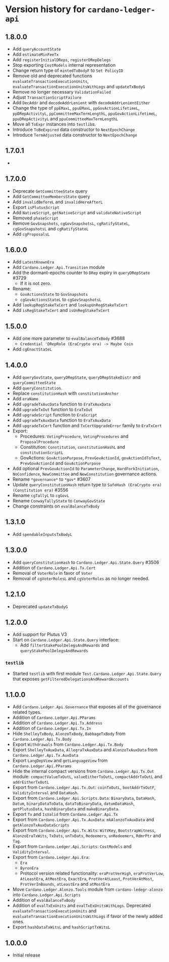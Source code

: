 # Version history for `cardano-ledger-api`

## 1.8.0.0

* Add `queryAccountState`
* Add `estimateMinFeeTx`
* Add `registerInitialDReps`, `registerDRepDelegs`
* Stop exporting `CostModels` internal representation
* Change return type of `mintedTxBodyF` to `Set PolicyID`
* Remove old and deprecated functions `evaluateTransactionExecutionUnits`,
  `evaluateTransactionExecutionUnitsWithLogs` and `updateTxBodyG`
* Remove no longer necessary `ValidationFailed`
* Adjust `TransactionScriptFailure`
* Add `DecAddr` and `decodeAddrLenient` with `decodeAddrLenientEither`
* Change the type of `ppEMaxL`, `ppuEMaxL`, `ppGovActionLifetimeL`, `ppDRepActivityL`,
  `ppCommitteeMaxTermLengthL`, `ppuGovActionLifetimeL`, `ppuDRepActivityL` and
  `ppuCommitteeMaxTermLengthL`
* Move all `ToExpr` instances into `testlib`s.
* Introduce `ToBeExpired` data constructor to `NextEpochChange`
* Introduce `TermAdjusted` data constructor to `NextEpochChange`

## 1.7.0.1

*

## 1.7.0.0

* Deprecate `GetCommitteeState` query
* Add `GetCommitteeMembersState` query
* Add `invalidBeforeL` and `invalidHereAfterL`
* Export `isPlutusScript`
* Add `NativeScript`, `getNativeScript` and `validateNativeScript`
* Removed `phaseScript`
* Remove `GovSnapshots`, `cgGovSnapshotsL`, `cgRatifyStateL`, `cgGovSnapshotsL` and
  `cgRatifyStateL`
* Add `cgProposalsL`

## 1.6.0.0

* Add `LatestKnownEra`
* Add `Cardano.Ledger.Api.Transition` module
* Add the dormant-epochs counter to `DRep` expiry in `queryDRepState` #3729
  * If it is not zero.
* Rename:
  * `GovActionsState` to `GovSnapshots`
  * `cgGovActionsStateL` to `cgGovSnapshotsL`
* Add `lookupRegStakeTxCert` and `lookupUnRegStakeTxCert`
* Add `isRegStakeTxCert` and `isUnRegStakeTxCert`

## 1.5.0.0

* Add one more parameter to `evalBalanceTxBody` #3688
  * `Credential 'DRepRole (EraCrypto era) -> Maybe Coin`
* Add `cgEnactStateL`

## 1.4.0.0

* Add `queryGovState`, `queryDRepState`, `queryDRepStakeDistr` and `queryCommitteeState`
* Add `queryConstitution`.
* Replace `constitutionHash` with `constitutionAnchor`
* Add `eraName`
* Add `upgradeTxAucData` function to `EraTxAuxData`
* Add `upgradeTxOut` function to `EraTxOut`
* Add `upgradeScript` function to `EraScript`
* Add `upgradeTxAuxData` function to `EraTxAuxData`
* Add `upgradeTxCert` function and `TxCertUpgradeError` family to `EraTxCert`
* Export:
  * Procedures: `VotingProcedure`, `VotingProcedures` and `ProposalProcedure`
  * Constitution: `Constitution`, `constitutionHashL` and `constitutionScriptL`
  * GovActions: `GovActionPurpose`, `PrevGovActionId`, `govActionIdToText`,
    `PrevGovActionId` and `GovActionPurpose`
* Add optional `PrevGovActionId` to `ParameterChange`, `HardForkInitiation`,
  `NoConfidence`, `NewCommittee` and `NewConstitution` governance actions.
* Rename `*governance*` to `*gov*` #3607
* Update `queryConstitutionHash` return type to `SafeHash (EraCrypto era) (Constitution era)` #3556
* Rename `cgTallyL` to `cgGovL`
* Rename `ConwayTallyState` to `ConwayGovState`
* Change constraints on `evalBalanceTxBody`

## 1.3.1.0

* Add `spendableInputsTxBodyL`

## 1.3.0.0

* Add `queryConstitutionHash` to `Cardano.Ledger.Api.State.Query` #3506
* Addition of `Cardano.Ledger.Api.Tx.Cert`
* Removal of `VoterRole` in favor of `Voter`
* Removal of `cgVoterRolesL` and `cgVoterRoles` as no longer needed.

## 1.2.1.0

* Deprecated `updateTxBodyG`

## 1.2.0.0

* Add support for Plutus V3
* Start on `Cardano.Ledger.Api.State.Query` interface:
  * Add `filterStakePoolDelegsAndRewards` and `queryStakePoolDelegsAndRewards`

### `testlib`

* Started `testlib` with first module `Test.Cardano.Ledger.Api.State.Query` that exposes
  `getFilteredDelegationsAndRewardAccounts`

## 1.1.0.0

* Add `Cardano.Ledger.Api.Governance` that exposes all of the governance related types.
* Addition of `Cardano.Ledger.Api.PParams`
* Addition of `Cardano.Ledger.Api.Tx.Address`
* Addition of `Cardano.Ledger.Api.Tx.In`
* Hide `ShelleyTxBody`, `AlonzoTxBody`, `BabbageTxBody` from `Cardano.Ledger.Api.Tx.Body`
* Export `Withdrawals` from `Cardano.Ledger.Api.Tx.Body`
* Export `ShelleyTxAuxData`, `AllegraTxAuxData` and `AlonzoTxAuxData` from
  `Cardano.Ledger.Api.Tx.AuxData`
* Export `LangDepView` and `getLanguageView` from `Cardano.Ledger.Api.PParams`
* Hide the internal compact versions from `Cardano.Ledger.Api.Tx.Out` module:
  `compactValueTxOutL`, `valueEitherTxOutL`, `compactAddrTxOutL` and `addrEitherTxOutL`
* Export from `Cardano.Ledger.Api.Tx.Out`: `coinTxOutL`, `bootAddrTxOutF`,
  `ValidityInterval` and `DataHash`.
* Export from `Cardano.Ledger.Api.Scripts.Data`: `BinaryData`, `DataHash`, `Datum`,
  `binaryDataToData`, `dataToBinaryData`, `datumDataHash`, `getPlutusData`,
  `hashBinaryData` and `makeBinaryData`.
* Export `Tx` and `IsValid` from `Cardano.Ledger.Api.Tx`
* Export from `Cardano.Ledger.Api.Tx.AuxData`: `mkAlonzoTxAuxData` and `getAlonzoTxAuxDataScripts`
* Export from `Cardano.Ledger.Api.Tx.Wits`: `WitVKey`, `BootstrapWitness`,
  `AlonzoEraTxWits`, `TxDats`, `unTxDats`, `Redeemers`, `unRedeemers`, `RdmrPtr` and
  `Tag`.
* Export from `Cardano.Ledger.Api.Scripts`: `CostModels` and `ValidityInterval`.
* Export from `Cardano.Ledger.Api.Era`:
  * `Era`
  * `ByronEra`
  * Protocol version related functionality: `eraProtVerHigh`, `eraProtVerLow`,
    `AtLeastEra`, `AtMostEra`, `ExactEra`, `ProtVerAtLeast`, `ProtVerAtMost`,
    `ProtVerInBounds`, `atLeastEra` and `atMostEra`
* Move `Cardano.Ledger.Alonzo.Tools` module from `cardano-ledegr-alonzo` into
  `Cardano.Ledger.Api.Scripts`
* Addition of `evalBalanceTxBody`
* Addition of `evalTxExUnits` and `evalTxExUnitsWithLogs`. Deprecated
  `evaluateTransactionExecutionUnits` and `evaluateTransactionExecutionUnitsWithLogs` if
  favor of the newly added ones.
* Export `hashDataTxWitsL` and `hashScriptTxWitsL`

## 1.0.0.0

* Initial release
